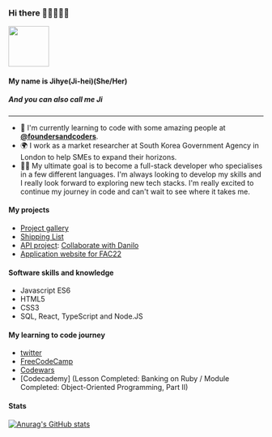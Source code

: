 ### Hi there 👋👋👋👋👋 

<img src="https://media.giphy.com/media/dxn6fRlTIShoeBr69N/giphy.gif" width="80" height="80">

#### My name is Jihye(Ji-hei)(She/Her)  
##### And you can also call me Ji 

---

- 🌱 I'm currently learning to code with some amazing people at [**@foundersandcoders**](https://github.com/foundersandcoders).
- 🌍 I work as a market researcher at South Korea Government Agency in London to help SMEs to expand their horizons.
- 👩‍💻 My ultimate goal is to become a full-stack developer who specialises in a few different languages. I'm always looking to develop my skills and I really look forward to exploring new tech stacks. I'm really excited to continue my journey in code and can't wait to see where it takes me.

#### My projects 
- [Project gallery](https://jijip41.github.io/Ji-Projects-Gallery/)
- [Shipping List](https://jijip41.github.io/Shopping-list/)
- [API project](https://fac22.github.io/tiger-not-a-cat/): [Collaborate with Danilo](https://github.com/danilo-cupido)
- [Application website for FAC22](https://jijip41.github.io/my-website)


#### Software skills and knowledge
- Javascript ES6
- HTML5
- CSS3
- SQL, React, TypeScript and Node.JS

#### My learning to code journey
- [twitter](https://twitter.com/jihye_pak)
- [FreeCodeCamp](https://www.freecodecamp.org/jhp)
- [Codewars](https://www.codewars.com/users/Jihye_P)
- [Codecademy] (Lesson Completed: Banking on Ruby / Module Completed: Object-Oriented Programming, Part II)

#### Stats
[![Anurag's GitHub stats](https://github-readme-stats.vercel.app/api?username=jijip41)](https://github.com/anuraghazra/github-readme-stats)


<!--
**jijip41/jijip41** is a ✨ _special_ ✨ repository because its `README.md` (this file) appears on your GitHub profile.

Here are some ideas to get you started:

- 🔭 I’m currently working on ...
- 🌱 I’m currently learning ...
- 👯 I’m looking to collaborate on ...
- 🤔 I’m looking for help with ...
- 💬 Ask me about ...
- 📫 How to reach me: ...
- 😄 Pronouns: ...
- ⚡ Fun fact: ...
-->
